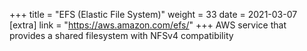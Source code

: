 +++
title = "EFS (Elastic File System)"
weight = 33
date = 2021-03-07
[extra]
link = "https://aws.amazon.com/efs/"
+++
AWS service that provides a shared filesystem with NFSv4 compatibility

